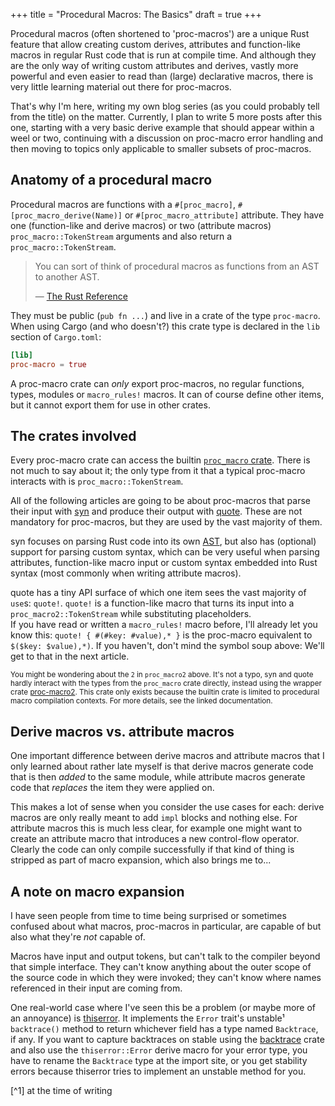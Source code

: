 +++
title = "Procedural Macros: The Basics"
draft = true
+++

Procedural macros (often shortened to 'proc-macros') are a unique Rust feature
that allow creating custom derives, attributes and function-like macros in
regular Rust code that is run at compile time. And although they are the only
way of writing custom attributes and derives, vastly more powerful and even
easier to read than (large) declarative macros, there is very little learning
material out there for proc-macros.

That's why I'm here, writing my own blog series (as you could probably tell
from the title) on the matter. Currently, I plan to write 5 more posts after
this one, starting with a very basic derive example that should appear within a
weel or two, continuing with a discussion on proc-macro error handling and then
moving to topics only applicable to smaller subsets of proc-macros.

## Anatomy of a procedural macro

Procedural macros are functions with a `#[proc_macro]`,
`#[proc_macro_derive(Name)]` or `#[proc_macro_attribute]` attribute. They have
one (function-like and derive macros) or two (attribute macros)
`proc_macro::TokenStream` arguments and also return a `proc_macro::TokenStream`.

> You can sort of think of procedural macros as functions from an AST to another
> AST.
>
> — [The Rust Reference][ref]

They must be public (`pub fn ...`) and live in a crate of the type `proc-macro`.
When using Cargo (and who doesn't?) this crate type is declared
in the `lib` section of `Cargo.toml`:

```toml
[lib]
proc-macro = true
```

A proc-macro crate can *only* export proc-macros, no regular functions, types,
modules or `macro_rules!` macros. It can of course define other items, but it
cannot export them for use in other crates.

[ref]: https://doc.rust-lang.org/reference/procedural-macros.html

## The crates involved

Every proc-macro crate can access the builtin [`proc_macro` crate][proc_macro].
There is not much to say about it; the only type from it that a typical
proc-macro interacts with is `proc_macro::TokenStream`.

All of the following articles are going to be about proc-macros that parse their
input with [syn] and produce their output with [quote]. These are not mandatory
for proc-macros, but they are used by the vast majority of them.

syn focuses on parsing Rust code into its own [AST], but also has (optional)
support for parsing custom syntax, which can be very useful when parsing
attributes, function-like macro input or custom syntax embedded into Rust syntax
(most commonly when writing attribute macros).

quote has a tiny API surface of which one item sees the vast majority of `use`s:
`quote!`. `quote!` is a function-like macro that turns its input into a
`proc_macro2::TokenStream` while substituting placeholders.  
If you have read or written a `macro_rules!` macro before, I'll already let you
know this: `quote! { #(#key: #value),* }` is the proc-macro equivalent to
`$($key: $value),*)`.
If you haven't, don't mind the symbol soup above: We'll get to that in the next
article.

<small>

You might be wondering about the `2` in `proc_macro2` above. It's not a typo,
syn and quote hardly interact with the types from the `proc_macro` crate
directly, instead using the wrapper crate [proc-macro2]. This crate only exists
because the builtin crate is limited to procedural macro compilation contexts.
For more details, see the linked documentation.

</small>

[proc_macro]: https://doc.rust-lang.org/proc_macro/
[syn]: https://docs.rs/syn/1.0
[quote]: https://docs.rs/quote/1.0
[proc-macro2]: https://docs.rs/proc-macro2/1.0
[AST]: https://en.wikipedia.org/wiki/Abstract_syntax_tree

## Derive macros vs. attribute macros

One important difference between derive macros and attribute macros that I only
learned about rather late myself is that derive macros generate code that is
then *added* to the same module, while attribute macros generate code that
*replaces* the item they were applied on.

This makes a lot of sense when you consider the use cases for each: derive
macros are only really meant to add `impl` blocks and nothing else. For
attribute macros this is much less clear, for example one might want to create
an attribute macro that introduces a new control-flow operator. Clearly the
code can only compile successfully if that kind of thing is stripped as part of
macro expansion, which also brings me to...

## A note on macro expansion

I have seen people from time to time being surprised or sometimes confused about
what macros, proc-macros in particular, are capable of but also what they're
*not* capable of.

Macros have input and output tokens, but can't talk to the compiler beyond that
simple interface. They can't know anything about the outer scope of the source
code in which they were invoked; they can't know where names referenced in their
input are coming from.

One real-world case where I've seen this be a problem (or maybe more of an
annoyance) is [thiserror]. It implements the `Error` trait's unstable¹
`backtrace()` method to return whichever field has a type named `Backtrace`,
if any. If you want to capture backtraces on stable using the [backtrace]
crate and also use the `thiserror::Error` derive macro for your error type,
you have to rename the `Backtrace` type at the import site, or you get
stability errors because thiserror tries to implement an unstable method for
you.

[thiserror]: https://docs.rs/thiserror/1.0
[backtrace]: https://docs.rs/backtrace/0.3

[^1] at the time of writing
